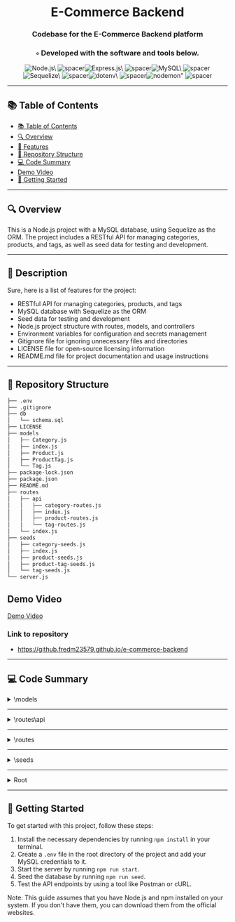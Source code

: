 
  <div align="center">
  <h1 align="center">E-Commerce Backend</h1>
  <h3>Codebase for the E-Commerce Backend platform</h3>
  <h3>◦ Developed with the software and tools below.</h3>
  <p align="center"><img src="https://img.shields.io/badge/-Node.js-004E89?logo=Node.js&style=for-the-badge" alt='Node.js\' />
<img src="https://via.placeholder.com/1/0000/00000000" alt="spacer" /><img src="https://img.shields.io/badge/-Express.js-004E89?logo=Express.js&style=for-the-badge" alt='Express.js\' />
<img src="https://via.placeholder.com/1/0000/00000000" alt="spacer" /><img src="https://img.shields.io/badge/-MySQL-004E89?logo=MySQL&style=for-the-badge" alt='MySQL\' />
<img src="https://via.placeholder.com/1/0000/00000000" alt="spacer" /><img src="https://img.shields.io/badge/-Sequelize-004E89?logo=Sequelize&style=for-the-badge" alt='Sequelize\' />
<img src="https://via.placeholder.com/1/0000/00000000" alt="spacer" /><img src="https://img.shields.io/badge/-dotenv-004E89?logo=dotenv&style=for-the-badge" alt='dotenv\' />
<img src="https://via.placeholder.com/1/0000/00000000" alt="spacer" /><img src="https://img.shields.io/badge/-nodemon-004E89?logo=nodemon&style=for-the-badge" alt='nodemon"' />
<img src="https://via.placeholder.com/1/0000/00000000" alt="spacer" />
  </p>
  </div>
  
  ---
  ## 📚 Table of Contents
  - [📚 Table of Contents](#-table-of-contents)
  - [🔍 Overview](#-overview)
  - [🌟 Features](#-features)
  - [📁 Repository Structure](#-repository-structure)
  - [💻 Code Summary](#-code-summary)
  - [ Demo Video](#demo-video)
  - [🚀 Getting Started](#-getting-started)
  
  ---
  
  
  ## 🔍 Overview

 This is a Node.js project with a MySQL database, using Sequelize as the ORM. The project includes a RESTful API for managing categories, products, and tags, as well as seed data for testing and development.

---

## 🌟 Description

 Sure, here is a list of features for the project:<br>
* RESTful API for managing categories, products, and tags
* MySQL database with Sequelize as the ORM
* Seed data for testing and development
* Node.js project structure with routes, models, and controllers
* Environment variables for configuration and secrets management
* Gitignore file for ignoring unnecessary files and directories
* LICENSE file for open-source licensing information
* README.md file for project documentation and usage instructions

---

## 📁 Repository Structure

```sh
├── .env
├── .gitignore
├── db
│   └── schema.sql
├── LICENSE
├── models
│   ├── Category.js
│   ├── index.js
│   ├── Product.js
│   ├── ProductTag.js
│   └── Tag.js
├── package-lock.json
├── package.json
├── README.md
├── routes
│   ├── api
│   │   ├── category-routes.js
│   │   ├── index.js
│   │   ├── product-routes.js
│   │   └── tag-routes.js
│   └── index.js
├── seeds
│   ├── category-seeds.js
│   ├── index.js
│   ├── product-seeds.js
│   ├── product-tag-seeds.js
│   └── tag-seeds.js
└── server.js

```
## Demo Video

[Demo Video](https://drive.google.com/file/d/1laXdhRpmtRAp8MTfPSzD0RYjrWDszhJi/view?usp=sharing)

### Link to repository

- https://github.fredm23579.github.io/e-commerce-backend

---

## 💻 Code Summary

<details><summary>\models</summary>

| File | Summary |
| ---- | ------- |
| Category.js |  The code defines a Category model in Sequelize, which represents a category for a blog or other content management system. |
| index.js |  The code defines relationships between four models (Product, Category, Tag, and ProductTag) in a Node.js application using Sequelize, specifically defining the associations between Product and Category, and Product and Tag through the use of belongsTo and hasMany methods. |
| Product.js |  The code defines a Sequelize model for a Product table with columns for an ID, product name, price, stock, and category ID, as well as options for the table name, timestamps, and relationships. |
| ProductTag.js |  The code defines a Sequelize model for a ProductTag table, with columns for an ID, product ID, and tag ID, and sets up associations between the two. |
| Tag.js |  The code defines a Tag model in Sequelize, which represents a tag for a blog post. |

</details>

---

<details><summary>\routes\api</summary>

| File | Summary |
| ---- | ------- |
| category-routes.js |  The code defines a router for a RESTful API that allows users to perform CRUD (create, read, update, delete) operations on categories and their associated products. |
| index.js |  The code defines an Express.js router that routes requests to different endpoints based on the URL path, with each endpoint defined in a separate module. |
| product-routes.js |  The code defines an Express.js router for a RESTful API that handles CRUD (create, read, update, delete) operations on products, including GET, POST, PUT, and DELETE requests. |
| tag-routes.js |  The code defines an Express.js router for handling requests related to tags, including GET, POST, PUT, and DELETE requests for retrieving, creating, updating, and deleting tag data. |

</details>

---

<details><summary>\routes</summary>

| File | Summary |
| ---- | ------- |
| index.js |  The code defines an Express.js router that routes requests to either the API routes or a 404 page with a custom message. |

</details>

---

<details><summary>\seeds</summary>

| File | Summary |
| ---- | ------- |
| category-seeds.js |  The code defines a function `seedCategories` that creates categories in the database by calling the `bulkCreate` method of the `Category` model, passing in an array of category data. |
| index.js |  The code is a Node.js script that seeds data into a MySQL database using the Sequelize ORM, including categories, products, tags, and product tags. |
| product-seeds.js |  The code defines a function `seedProducts` that creates and saves multiple products to the database using the `bulkCreate` method of the `Product` model. |
| product-tag-seeds.js |  The code defines a function `seedProductTags` that creates and bulk inserts data into the `ProductTag` model in the database. |
| tag-seeds.js |  The code defines a function `seedTags` that creates and saves multiple instances of the `Tag` model in the database, using an array of objects containing tag names. |

</details>

---

<details><summary>Root</summary>

| File | Summary |
| ---- | ------- |
| server.js |  The code sets up an Express.js server, requiring the necessary dependencies and configuring the server to listen on port 3001. It also sets up a connection to a database using Sequelize and turns on routes for handling HTTP requests. |

</details>

---

## 🚀 Getting Started

 To get started with this project, follow these steps:<br>
1. Install the necessary dependencies by running `npm install` in your terminal.
2. Create a `.env` file in the root directory of the project and add your MySQL credentials to it.
3. Start the server by running `npm run start`.
4. Seed the database by running `npm run seed`.
5. Test the API endpoints by using a tool like Postman or cURL.

Note: This guide assumes that you have Node.js and npm installed on your system. If you don't have them, you can download them from the official websites.


